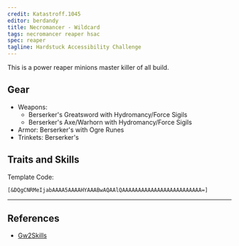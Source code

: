 ```yaml
---
credit: Katastroff.1045 
editor: berdandy
title: Necromancer - Wildcard
tags: necromancer reaper hsac
spec: reaper
tagline: Hardstuck Accessibility Challenge
---
```


This is a power reaper minions master killer of all build. 

## Gear

- Weapons: 
  - Berserker's Greatsword with Hydromancy/Force Sigils
  - Berserker's Axe/Warhorn with Hydromancy/Force Sigils
- Armor: Berserker's with Ogre Runes
- Trinkets: Berserker's

## Traits and Skills

Template Code:

`[&DQgCNRMeIjabAAAA5AAAAHYAAABwAQAAlQAAAAAAAAAAAAAAAAAAAAAAAAA=]`

---

<div
  data-armory-embed='skills'
  data-armory-ids='10547,10541,10533,10589,10646'
>
</div>
<div
  data-armory-embed='specializations'
  data-armory-ids='2,19,34'
  data-armory-2-traits='820,858,1694'
  data-armory-19-traits='788,1844,782'
  data-armory-34-traits='2020,1969,2021'
>
</div>
<script async src='https://unpkg.com/armory-embeds@^0.x.x/armory-embeds.js'></script>



## References

- [Gw2Skills](http://gw2skills.net/editor/?PSxEE6MssA2EjiVxGxTdyrZD-zRIYRU7XGdWRVkimNA-e)
